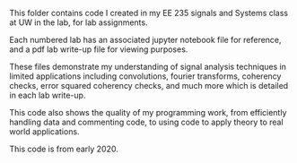 This folder contains code I created in my EE 235 signals and Systems class at UW in the lab, for lab assignments.

Each numbered lab has an associated jupyter notebook file for reference, and a pdf lab write-up file for viewing purposes.

These files demonstrate my understanding of signal analysis techniques in limited applications including convolutions, fourier transforms,
coherency checks, error squared coherency checks, and much more which is detailed in each lab write-up.

This code also shows the quality of my programming work, from efficiently handling data and commenting code, to using code to apply
theory to real world applications.

This code is from early 2020.

